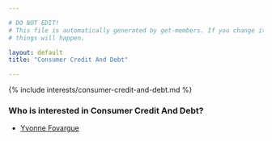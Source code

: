 ```yaml
---

# DO NOT EDIT!
# This file is automatically generated by get-members. If you change it, bad
# things will happen.

layout: default
title: "Consumer Credit And Debt"

---
```


{% include interests/consumer-credit-and-debt.md %}

### Who is interested in Consumer Credit And Debt?


* [Yvonne Fovargue](../members/yvonne-fovargue.html)

